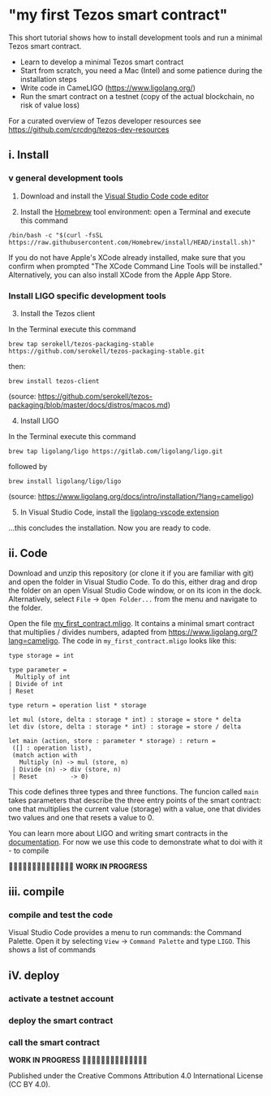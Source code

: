 # "my first Tezos smart contract"

This short tutorial shows how to install development tools and run a minimal Tezos smart contract. 

- Learn to develop a minimal Tezos smart contract 
- Start from scratch, you need a Mac (Intel) and some patience during the installation steps
- Write code in CameLIGO (https://www.ligolang.org/)
- Run the smart contract on a testnet (copy of the actual blockchain, no risk of value loss)

For a curated overview of Tezos developer resources see https://github.com/crcdng/tezos-dev-resources

## i. Install

### v general development tools 

1. Download and install the [Visual Studio Code code editor](https://code.visualstudio.com/)

2. Install the [Homebrew](https://brew.sh/) tool environment: open a Terminal and execute this command 

`/bin/bash -c "$(curl -fsSL https://raw.githubusercontent.com/Homebrew/install/HEAD/install.sh)"`

If you do not have Apple's XCode already installed, make sure that you confirm when prompted "The XCode Command Line Tools will be installed." Alternatively, you can also install XCode from the Apple App Store.

### Install LIGO specific development tools 

3. Install the Tezos client 

In the Terminal execute this command 

`brew tap serokell/tezos-packaging-stable https://github.com/serokell/tezos-packaging-stable.git`

then:

`brew install tezos-client`

(source: https://github.com/serokell/tezos-packaging/blob/master/docs/distros/macos.md)

4. Install LIGO 

In the Terminal execute this command 

`brew tap ligolang/ligo https://gitlab.com/ligolang/ligo.git`

followed by

`brew install ligolang/ligo/ligo`

(source: https://www.ligolang.org/docs/intro/installation/?lang=cameligo)

5. In Visual Studio Code, install the [ligolang-vscode extension](https://marketplace.visualstudio.com/items?itemName=ligolang-publish.ligo-vscode) 

...this concludes the installation. Now you are ready to code.

## ii. Code  

Download and unzip this repository (or clone it if you are familiar with git) and open the folder in Visual Studio Code. To do this, either drag and drop the folder on an open Visual Studio Code window, or on its icon in the dock. Alternatively, select `File` -> `Open Folder...` from the menu and navigate to the folder. 

Open the file [my_first_contract.mligo](my_first_contract.mligo). It contains a minimal smart contract that multiplies / divides numbers, adapted from https://www.ligolang.org/?lang=cameligo. The code in `my_first_contract.mligo` looks like this:

```ligo
type storage = int

type parameter =
  Multiply of int
| Divide of int
| Reset

type return = operation list * storage

let mul (store, delta : storage * int) : storage = store * delta
let div (store, delta : storage * int) : storage = store / delta
   
let main (action, store : parameter * storage) : return =
 ([] : operation list),   
 (match action with
   Multiply (n) -> mul (store, n)
 | Divide (n) -> div (store, n)
 | Reset         -> 0)
```

This code defines three types and three functions. The funcion called `main` takes parameters that describe the three entry points of the smart contract: one that multiplies the current value (storage) with a value, one that divides two values and one that resets a value to 0. 

You can learn more about LIGO and writing smart contracts in the [documentation](https://www.ligolang.org/docs/intro/introduction?lang=cameligo). For now we use this code to demonstrate what to doi with it - to compile 

  
🚧🚧🚧🚧🚧🚧🚧🚧🚧🚧🚧🚧🚧🚧 **WORK IN PROGRESS** 

## iii. compile 

### compile and test the code 
 
Visual Studio Code provides a menu to run commands: the Command Palette. Open it by selecting `View` -> `Command Palette` and type `LIGO`. This shows a list of commands 

## iV. deploy 

### activate a testnet account 

### deploy the smart contract

### call the smart contract

**WORK IN PROGRESS** 🚧🚧🚧🚧🚧🚧🚧🚧🚧🚧🚧🚧🚧🚧

Published under the Creative Commons Attribution 4.0 International License (CC BY 4.0).
